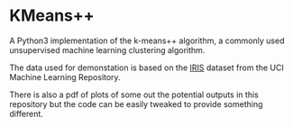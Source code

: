# KMeans++

A Python3 implementation of the k-means++ algorithm, a commonly used unsupervised machine learning clustering algorithm.

The data used for demonstation is based on the [IRIS](https://archive.ics.uci.edu/ml/datasets/iris) dataset from the UCI Machine Learning Repository.

There is also a pdf of plots of some out the potential outputs in this repository but the code can be easily tweaked to provide something different.